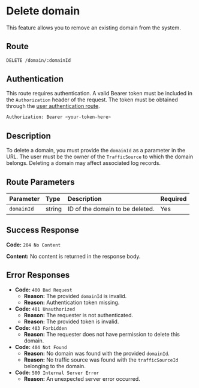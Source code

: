 # Delete domain

This feature allows you to remove an existing domain from the system.

## Route

```bash
DELETE /domain/:domainId
```

## Authentication

This route requires authentication. A valid Bearer token must be included in the `Authorization` header of the request. The token must be obtained through the [user authentication route](/api/user/authuser/).

```bash
Authorization: Bearer <your-token-here>
```

## Description

To delete a domain, you must provide the `domainId` as a parameter in the URL. The user must be the owner of the `TrafficSource` to which the domain belongs. Deleting a domain may affect associated log records.

## Route Parameters

| Parameter  | Type   | Description                     | Required |
| :--------- | :----- | :------------------------------ | :------- |
| `domainId` | string | ID of the domain to be deleted. | Yes      |

## Success Response

**Code:** `204 No Content`

**Content:** No content is returned in the response body.

## Error Responses

- **Code:** `400 Bad Request`
  - **Reason:** The provided `domainId` is invalid.
  - **Reason:** Authentication token missing.
- **Code:** `401 Unauthorized`
  - **Reason:** The requester is not authenticated.
  - **Reason:** The provided token is invalid.
- **Code:** `403 Forbidden`
  - **Reason:** The requester does not have permission to delete this domain.
- **Code:** `404 Not Found`
  - **Reason:** No domain was found with the provided `domainId`.
  - **Reason:** No traffic source was found with the `trafficSourceId` belonging to the domain.
- **Code:** `500 Internal Server Error`
  - **Reason:** An unexpected server error occurred.

